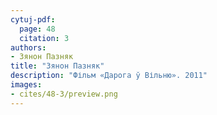 ```yaml
---
cytuj-pdf:
  page: 48
  citation: 3
authors:
- Зянон Пазняк
title: "Зянон Пазняк"
description: "Фільм «Дарога ў Вільню». 2011"
images:
- cites/48-3/preview.png
---
```

